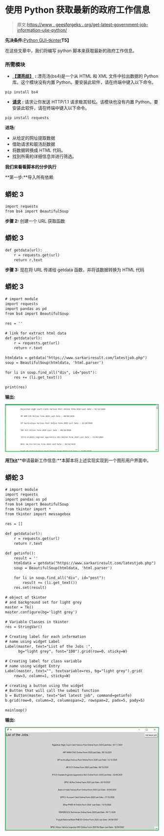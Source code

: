 # 使用 Python 获取最新的政府工作信息

> 原文:[https://www . geesforgeks . org/get-latest-government-job-information-use-python/](https://www.geeksforgeeks.org/get-latest-government-job-information-using-python/)

**先决条件:**[Python GUI–tkinter](https://www.geeksforgeeks.org/python-gui-tkinter/)**T5】**

在这些文章中，我们将编写 python 脚本来获取最新的政府工作信息。

### **所需模块**

*   [**【漂亮组】**](https://www.geeksforgeeks.org/implementing-web-scraping-python-beautiful-soup/) **:** 漂亮汤(bs4)是一个从 HTML 和 XML 文件中拉出数据的 Python 库。这个模块没有内置 Python。要安装此软件，请在终端中键入以下命令。

```
pip install bs4
```

*   [**请求**](https://www.geeksforgeeks.org/python-requests-tutorial/) **:** 请求让你发送 HTTP/1.1 请求极其轻松。该模块也没有内置 Python。要安装此软件，请在终端中键入以下命令。

```
pip install requests
```

**进场:**

*   从给定的网址提取数据
*   借助请求和靓汤刮数据
*   将数据转换成 HTML 代码。
*   找到所需的详细信息并进行筛选。

**我们来看看脚本的分步执行**

**第一步:**导入所有依赖

## 蟒蛇 3

```
import requests
from bs4 import BeautifulSoup
```

**步骤 2:** 创建一个 URL 获取函数

## 蟒蛇 3

```
def getdata(url):
    r = requests.get(url)
    return r.text
```

**步骤 3:** 现在将 URL 传递给 getdata 函数，并将该数据转换为 HTML 代码

## 蟒蛇 3

```
# import module
import requests
import pandas as pd
from bs4 import BeautifulSoup

res = ''

# link for extract html data
def getdata(url):
    r = requests.get(url)
    return r.text

htmldata = getdata("https://www.sarkariresult.com/latestjob.php")
soup = BeautifulSoup(htmldata, 'html.parser')

for li in soup.find_all("div", id="post"):
    res += (li.get_text())

print(res)
```

**输出:**

![](img/4d0bcfdd44a04f9280d44856969c05ba.png)

**用**[**Tkit**](https://www.geeksforgeeks.org/python-gui-tkinter/)**申请最新工作信息:**本脚本将上述实现实现到一个图形用户界面中。

## 蟒蛇 3

```
# import module
import requests
import pandas as pd
from bs4 import BeautifulSoup
from tkinter import *
from tkinter import messagebox

res = []

def getdata(url):
    r = requests.get(url)
    return r.text

def getinfo():
    result = ''
    htmldata = getdata("https://www.sarkariresult.com/latestjob.php")
    soup = BeautifulSoup(htmldata, 'html.parser')

    for li in soup.find_all("div", id="post"):
        result += (li.get_text())
    res.set(result)

# object of tkinter
# and background set for light grey
master = Tk()
master.configure(bg='light grey')

# Variable Classes in tkinter
res = StringVar()

# Creating label for each information
# name using widget Label
Label(master, text="List of the Jobs :",
      bg="light grey", font="100").grid(row=0, sticky=W)

# Creating label for class variable
# name using widget Entry
Label(master, text="", textvariable=res, bg="light grey").grid(
    row=3, column=1, sticky=W)

# creating a button using the widget
# Button that will call the submit function
b = Button(master, text="Get latest job", command=getinfo)
b.grid(row=0, column=2, columnspan=2, rowspan=2, padx=5, pady=5)

mainloop()
```

**输出:**

![](img/68131550ec951111c69c756c3f9df09c.png)